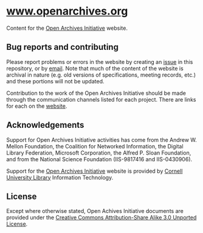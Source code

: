 # www.openarchives.org

Content for the [Open Archives Initiative](http://www.openarchives.org/) website. 

## Bug reports and contributing

Please report problems or errors in the website by creating an [issue](https://github.com/zimeon/www.openarchives.org/issues) in this repository, or by [email](http://www.openarchives.org/). Note that much of the content of the website is archival in nature (e.g. old versions of specifications, meeting records, etc.) and these portions will not be updated.

Contribution to the work of the Open Archives Initiative should be made through the communication channels listed for each project. There are links for each on the [website](http://www.openarchives.org/).

## Acknowledgements

Support for Open Archives Initiative activities has come from the Andrew W. Mellon Foundation, the Coalition for Networked Information, the Digital Library Federation, Microsoft Corporation, the Alfred P. Sloan Foundation, and from the National Science Foundation (IIS-9817416 and IIS-0430906).

Support for the [Open Archives Initiative](http://www.openarchives.org/) website is provided by [Cornell University Library](https://www.library.cornell.edu/) Information Technology.

## License

Except where otherwise stated, Open Achives Initiative documents are provided under the [Creative Commons Attribution-Share Alike 3.0 Unported License](http://creativecommons.org/licenses/by-sa/3.0/).
